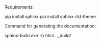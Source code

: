 Requirements:

pip install sphinx
pip install sphinx-rtd-theme


Command for generating the documentation:

sphinx-build.exe -b html . _build/

